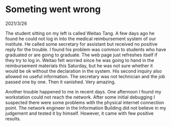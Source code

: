 # Someting went wrong
2021/3/26

The student sitting on my left is called Weitao Tang. A few days
ago he found he could not log in into the medical reimbursement system of our institute.
He called some secretary for assistant but received no positive reply for the trouble.
I found his problem was common to students who have graduated or are going to graduate.
The web page just refreshes itself if they try to log in. Weitao felt worried since
he was going to hand in the reimbursement materials this Saturday, but he was not sure
whether it would be ok without the declaration in the system. His second inquiry
also allowed no useful information. The secretary was not technician and the job passed
one by one. Then it vanished. Very amazing.

Another trouble happened to me in recent days. One afternoon I found my
workstation could not reach the network. After some initial debugging I suspected
there were some problems with the physical internet connection point. The network
engineer in the Information Building did not believe in my judgement and tested it
by himself. However, it came with few positive results.